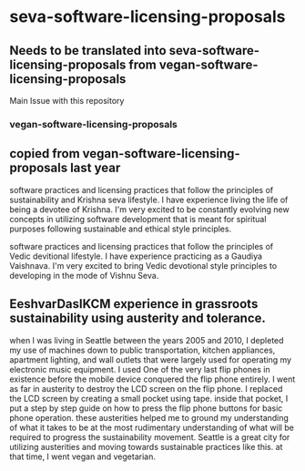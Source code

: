 # seva-software-licensing-proposals

## Needs to be translated into seva-software-licensing-proposals from vegan-software-licensing-proposals

Main Issue with this repository

### vegan-software-licensing-proposals

## copied from vegan-software-licensing-proposals last year

<p>software practices and licensing practices that follow the principles of sustainability and Krishna seva lifestyle. I have experience living the life of being a devotee of Krishna. I'm very excited to be constantly evolving new concepts in utilizing software development that is meant for spiritual purposes following sustainable and ethical style principles.</p>
<p>software practices and licensing practices that follow the principles of Vedic devitional lifestyle. I have experience practicing as a Gaudiya Vaishnava. I'm very excited to bring Vedic devotional style principles to developing in the mode of Vishnu Seva.</p>

## EeshvarDasIKCM experience in grassroots sustainability using austerity and tolerance.
when I was living in Seattle between the years 2005 and 2010, I depleted my use of machines down to public transportation, kitchen appliances, apartment lighting, and wall outlets that were largely used for operating my electronic music equipment.
I used One of the very last flip phones in existence before the mobile device conquered the flip phone entirely.
I went as far in austerity to destroy the LCD screen on the flip phone.
I replaced the LCD screen by creating a small pocket using tape.
inside that pocket, I put a step by step guide on how to press the flip phone buttons for basic phone operation.
these austerities helped me to ground my understanding of what it takes to be at the most rudimentary understanding of what will be required to progress the sustainability movement.
Seattle is a great city for utilizing austerities and moving towards sustainable practices like this.
at that time, I went vegan and vegetarian.
